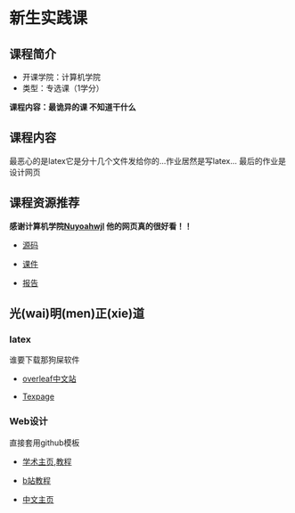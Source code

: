 # 新生实践课

## 课程简介

- 开课学院：计算机学院
- 类型：专选课（1学分）

**课程内容：最诡异的课 不知道干什么**

## 课程内容

最恶心的是latex它是分十几个文件发给你的...作业居然是写latex...
最后的作业是设计网页

## 课程资源推荐

**感谢计算机学院[Nuyoahwjl](https://github.com/Nuyoahwjl) 他的网页真的很好看！！**

- [源码](https://github.com/Nuyoahwjl/HUST-CS/tree/main/%E6%96%B0%E7%94%9F%E5%AE%9E%E8%B7%B5%E8%AF%BE/%E6%BA%90%E7%A0%81)

- [课件](https://github.com/Nuyoahwjl/HUST-CS/tree/main/%E6%96%B0%E7%94%9F%E5%AE%9E%E8%B7%B5%E8%AF%BE/%E8%AF%BE%E4%BB%B6)

- [报告](https://github.com/Nuyoahwjl/HUST-CS/blob/main/%E6%96%B0%E7%94%9F%E5%AE%9E%E8%B7%B5%E8%AF%BE/%E5%AE%9E%E9%AA%8C%E6%8A%A5%E5%91%8A.pdf)

## 光(wai)明(men)正(xie)道

### latex
谁要下载那狗屎软件

- [overleaf中文站](https://cn.overleaf.com/)

- [Texpage](https://www.texpage.com/zh/)

### Web设计
直接套用github模板

- [学术主页](https://academicpages.github.io/),[教程](https://blog.csdn.net/qd1813100174/article/details/128604858)

- [b站教程](httdeo/BV1Gz4y1f7Qj/?spm_id_from=333.337.search-card.all.click&vd_source=7cd55330e6609595be6c1939520e3bc8)

- [中文主页](https://github.com/tangjyan/zh-cn)